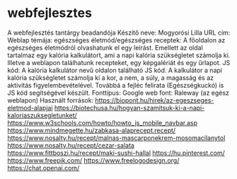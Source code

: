 # webfejlesztes
A webfejlesztés tantárgy beadandója
Készítő neve: Mogyorósi Lilla
URL cím: 
Weblap témája: egészséges életmód/egészséges receptek: A főoldalon az egészséges életmódról olvashatunk el egy leírást. Emellett az oldal tartalmaz egy kalória kalkulátort, ami a napi kalória szükségletet számolja ki. Illetve a weblapon találhatunk recepteket, egy képgalériát és egy űrlapot.
JS kód: A kalória kalkulátor nevű oldalon található JS kód. A kalkulátor a napi kalória szükségletet számolja ki a kor, a nem, a súly, a magasság és az aktivitás figyelembevételével. Továbbá a fejléc felirata (Egészségkuckó) is JS kód segítségével készült.
Fonttípus: Google web font: Raleway (az egész weblapon)
Használt források:
https://biopont.hu/hirek/az-egeszseges-eletmod-alapjai
https://biotechusa.hu/hogyan-szamitsuk-ki-a-napi-kaloriaszuksegletunket/
https://www.w3schools.com/howto/howto_js_mobile_navbar.asp
https://www.mindmegette.hu/zabkasa-alaprecept.recept/
https://www.nosalty.hu/recept/malnas-mascarponekrem-mosomacilanytol
https://www.nosalty.hu/recept/cezar-salata
https://www.fittboszi.hu/recept/maki-sushi-hallal
https://hu.pinterest.com/ 
https://www.freepik.com/
https://www.freelogodesign.org/
https://chat.openai.com/
